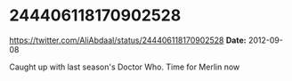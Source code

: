 # 244406118170902528
https://twitter.com/AliAbdaal/status/244406118170902528
**Date:** 2012-09-08

Caught up with last season's Doctor Who. Time for Merlin now
